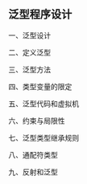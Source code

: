 ## 泛型程序设计



一、泛型设计

二、定义泛型

三、泛型方法

四、类型变量的限定

五、泛型代码和虚拟机

六、约束与局限性

七、泛型类型继承规则

八、通配符类型

九、反射和泛型









